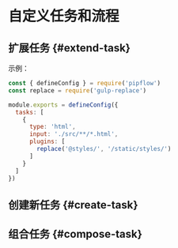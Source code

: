 # 自定义任务和流程

## 扩展任务 {#extend-task}


示例：
```js
const { defineConfig } = require('pipflow')
const replace = require('gulp-replace')

module.exports = defineConfig({
  tasks: [
    {
      type: 'html',
      input: './src/**/*.html',
      plugins: [
        replace('@styles/', '/static/styles/')
      ]
    }
  ]
})
```

## 创建新任务 {#create-task}


## 组合任务 {#compose-task}


